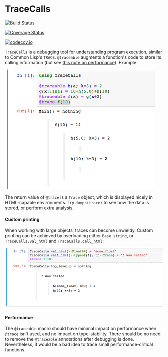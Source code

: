 # TraceCalls

[![Build Status](https://travis-ci.org/cstjean/TraceCalls.jl.svg?branch=master)](https://travis-ci.org/cstjean/TraceCalls.jl)

[![Coverage Status](https://coveralls.io/repos/cstjean/TraceCalls.jl/badge.svg?branch=master&service=github)](https://coveralls.io/github/cstjean/TraceCalls.jl?branch=master)

[![codecov.io](http://codecov.io/github/cstjean/TraceCalls.jl/coverage.svg?branch=master)](http://codecov.io/github/cstjean/TraceCalls.jl?branch=master)

`TraceCalls` is a debugging tool for understanding program execution, similar to Common
Lisp's `TRACE`. `@traceable` augments a function's code to store its calling information
(but see [this note on performance](README.md#Performance)). Example:

![Screenshot](Screenshot.png)

The return value of `@trace` is a `Trace` object, which is displayed nicely in
HTML-capable environments. Try `dumps(trace)` to see how the data is stored, or perform
extra analysis.

#### Custom printing

When working with large objects, traces can become unwieldy. Custom printing can be
achieved by overloading either `Base.string`, or `TraceCalls.val_html` and
`TraceCalls.call_html`:

![Screenshot_Custom](Screenshot_Custom.png)

#### Performance

The `@traceable` macro should have minimal impact on performance when `@trace` isn't
used, and no impact on type-stability. There should be no need to remove the `@traceable`
annotations after debugging is done. Nevertheless, it would be a bad idea to trace small
performance-critical functions.